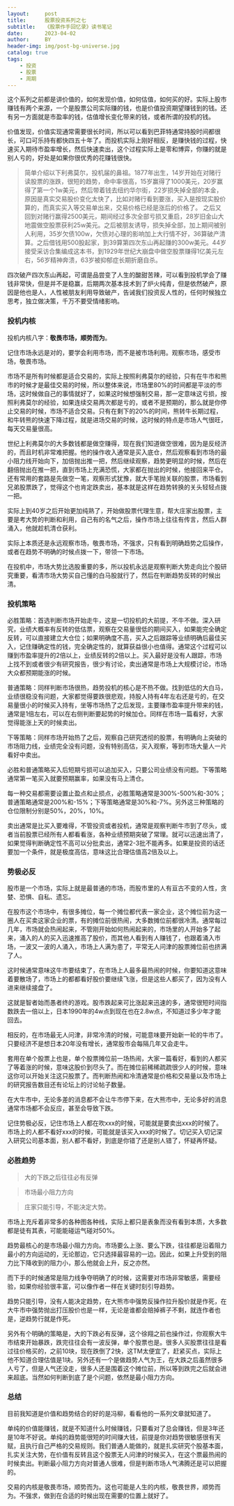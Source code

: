 ```yaml
---
layout:     post
title:      股票投资系列之七
subtitle:   《股票作手回忆录》读书笔记
date:       2023-04-02
author:     BY
header-img: img/post-bg-universe.jpg
catalog: true
tags:
    - 投资
    - 股票
    - 周期
---
```


这个系列之前都是讲价值的，如何发现价值，如何估值，如何买的好。实际上股市赚钱有两个来源，一个是股票公司实际赚的钱，也是价值投资期望赚钱到的钱。还有另一方面就是市盈率的钱，估值增长变化带来的钱，或者所谓的投机的钱。

价值发现，价值实现通常需要很长时间，所以可以看到巴菲特通常持股时间都很长，可口可乐持有都快四五十年了。而投机实际上刚好相反，是赚快钱的过程，快速买入期待市盈率增长，然后快速卖出，这个过程实际上是零和博弈，你赚的就是别人亏的，好处是如果你很优秀的花赚钱很快。

 > 简单介绍以下利弗莫尔，投机届的鼻祖。1877年出生，14岁开始在对赌行读股票的涨跌，很短的趋势，命中率很高，15岁赢得了1000美元，20岁赢得了第一个1w美元，然后带着钱去纽约华尔街，22岁损失掉全部的本金，原因是真实交易股价变化太快了，比如对赌行看到要涨，买入是按现实股价算的，而真实买入等交易单出来，交易价格已经是涨后的价格了。 之后又回到对赌行赢得2500美元，期间经过多次全部亏损又重启，28岁旧金山大地震做空股票获利25w美元。之后被朋友诱导，损失掉全部，加上期间被别人利用，35岁欠债100w，欠债对心理的影响加上大行情不好，36算破产清算。之后借钱用500股起家，到39算第四次东山再起赚的300w美元。44岁接受采访合集编成这本书，到1929年世纪大崩盘中做空股票赚得1亿美元左右，56岁精神奔溃，63岁被抑郁症长期折磨自杀。

四次破产四次东山再起，可谓是品尝变了人生的酸甜苦辣，可以看到投机学会了赚钱非常快，但是并不是稳赢，后期两次基本技术到了炉火纯青，但是依然破产，原因是他也是人，人性被朋友利用导致破产，告诫我们投资反人性的，任何时候独立思考，独立做决策，千万不要受情绪影响。

### 投机内核

投机内核八字：**敬畏市场，顺势而为**。

记住市场永远是对的，要学会利用市场，而不是被市场利用。观察市场，感受市场，敬畏市场。

市场不是所有时候都是适合交易的，实际上按照利弗莫尔的经验，只有在牛市和熊市的时候才是最佳交易的时候，所以整体来说，市场里80%的时间都是平淡的市场，这时候做自己的事情就好了，如果这时候想强制交易，那一定意味这亏损，按照利弗莫尔的经验，如果连续交易两次都是亏的，或者不是预期的，那么就是你停止交易的时候，市场不适合交易。只有在剩下的20%的时间，熊转牛长期过程，和牛转熊的快速下降过程，就是进场交易的时候，这时候的特点是市场人气很旺，每天交易量很高。

世纪上利弗莫尔的大多数钱都是做空赚得，现在我们知道做空很难，因为是反经济的，而且时机非常难把握。他的操作收入通常是买入底仓，然后观察看到市场的最小阻力线开始向下，加倍抛出推一把，然后继续观察，趋势更明显的时候，然后在翻倍抛出在推一把，直到市场上充满恐慌，大家都在抛出的时候，他接回来平仓。还有常用的套路是先做空一笔，观察形式犹豫，就大手笔抛关联的股票，市场看到兄弟股票跌了，觉得这个也肯定跌卖出，基本就是这样在趋势转换的关头轻轻点拨一把。

实际上到40岁之后开始更加纯熟了，开始做股票代理生意，帮大庄家出股票，主要是考大势的判断和利用，自己有的名气之后，操作市场上往往有传言，然后人群涌入，他就趁机清仓获利。

实际上本质还是永远观察市场，敬畏市场，不强求，只有看到明确趋势之后操作，或者在趋势不明确的时候点拨一下，带领一下市场。

在投机中，市场大势比选股重要的多，所以投机永远是观察判断大势走向比个股研究重要，看清市场大势买自己懂的白马股就行了，然后在判断趋势反转的时候出清。

### 投机策略

必胜策略：首选判断市场开始走牛，这是一切投机的大前提，不牛不做。深入研究，业绩大概率有反转的低估票，观察在交易量很低的期间买入，如果能完全确定反转，可以直接建立大仓位；如果明确度不高，买入之后跟踪等业绩明确后最佳买入，记住赚确定性的钱，完全确定性的，就算获益很小也值得。通常这个过程可以赚到市盈率提升的2倍以上，业绩反转的2倍以上。买入最好是没有人跟踪，市场上找不到或者很少有研究报告，很少有讨论，卖出通常是市场上大规模讨论，市场大众都预期能涨的时候。


普通策略：同样判断市场很热，趋势投机的核心是不热不做。找到低估的大白马，业绩很稳没有问题，大家都觉得要跌很悲观，持股人持有4年左右还是亏的，在交易量很小的时候买入持有，坐等市场热了之后发现，主要赚市盈率提升带来的钱，通常是1倍左右，可以在右侧判断要起势的时候加仓。同样在市场一篇看好，大家觉得能涨上天的时候卖出。


下等策略：同样市场开始热了之后，观察自己研究透彻的股票，有明确向上突破的市场阻力线，业绩完全没有问题，没有特别高估，买入观察，等到市场大量人一片看好中卖出。


必胜和普通策略买入后短期亏损可以追加买入，只要公司业绩没有问题。下等策略通常第一笔买入就要预期赢率，如果没有马上清仓。

每一种交易都需要设置止盈点和止损点，必胜策略通常是300%-500%和-30%；普通策略通常是200%和-15%；下等策略通常是30%和-7%。另外这三种策略的仓位限制分别是50%，20%，10%。

卖出通常是比买入要难得，不管投资或者投机，通常是观察判断牛市到了尽头，或者当前股票已经所有人都看看涨，各种业绩预期突破了常理。就可以迅速出清了，如果觉得判断确定性不高可以分批卖出，通常2-3批不能再多。如果是投资的话还要加一个条件，就是极度高估，意味这比合理估值高2倍及以上。

### 势极必反

股市是一个市场，实际上就是最普通的市场，而股市里的人有亘古不变的人性，贪婪、恐惧、自私、遗忘。

在股市这个市场中，有很多摊位，每一个摊位都代表一家企业，这个摊位前为这一圈人在买卖这家企业的票，有的摊位前很热闹，大多数摊位前都很冷清。通常每过几年，市场就会热闹起来，不管刚开始如何热闹起来的，市场里的人开始多了起来，涌入的人的买入迅速推高了股价，而其他人看到有人赚钱了，也跟着涌入市场，一波又一波的人涌入，市场上人满为患了，平常无人问津的股票摊位前也挤满了人。

这时候通常意味这牛市要结束了，在市场上人最多最热闹的时候，你要知道这意味着要散场了，市场上的都都看好股价要继续飞涨，但是这些人都买了，因为没有人进来继续接盘了。

这就是智者始而愚者终的游戏。股市跌起来可比涨起来迅速的多，通常很短时间指数跌去一倍以上，日本1990年的4w点到现在也在2.8w点，不知道过多少年才能回去。

相反的，在市场最无人问津，非常冷清的时候，可能意味要开始新一轮的牛市了。只要经济不是想日本20年没有增长，通常股市会每隔几年又会走牛。

套用在单个股票上也是，单个股票摊位前一场热闹，大家一篇看好，看到的人都买了等着涨的时候，意味这股价到尽头了。而在摊位前稀稀疏疏很少人的时候，意味这你可以开始关注这只股票了。而判断热闹和冷清通常是价格和交易量以及市场上的研究报告数目还有论坛上的讨论帖子数量。

在大牛市中，无论多差的消息都不会让牛市停下来，在大熊市中，无论多好的消息通常市场都不会反应，甚至会导致下跌。

记住势极必反，记住市场上人都在吹xxx的时候，可能就是要卖出xxx的时候了。市场上的人都不看好xxx的时候，可能就是该买入xxx的时候了。切记买入切记深入研究公司基本面，别人都不看好，到底是你错了还是别人错了，怀疑再怀疑。

### 必胜趋势

 > 大的下跌之后往往必有反弹

 > 市场最小阻力方向
 
 > 庄家只能引导，不能决定大势。

市场上充斥着非常多的各种图各种线，实际上都只是表象而没有看到本质，大多数都是徒有其表，可能能碰运气碰对50%。

趋势最核心的是市场最小阻力方向。市场要么上涨、要么下跌，往往都是沿着阻力最小的方向运动的，无论那边，它只选择最容易的一边。因此，如果上升受到的阻力比下降收到的阻力小，那么他就会上升，反之亦然。

而下手的时候通常是阻力线争夺明确了的时候，这需要对市场非常敏感，需要经验，如果你经验很丰富，可以像作者一样在关键时刻引导趋势。

趋势只能引导，没有人能决定趋势，在大熊市中强势反操作拉升股价就是作死，在大牛市中强势抛出打压股价也是一样，无论是谁都会赔掉裤子不剩，就连作者也是，逆趋势行就是作死。

另外有个明确的策略是，大的下跌必有反弹，这个徐翔之前也操作过，你观察大牛市结束开始暴跌，跌完往往会有一波反弹，单个股票也是。很多人买股票往往是看过往价格买的，之前10块，现在跌倒了2快，这TM太便宜了，赶紧买点，实际上他不知道合理估值是1块。另外还有一个是做趋势人气为王，在大跌之后虽然很多人亏了，但是人气还没走，很多人还是围着这个摊位前，所以等到跌完之后就会进来超底。当然如何判断到底了是个问题，依然是最小阻力方向。

### 总结

目前我知道是价值和趋势结合的好的是冯柳，看看他的一系列文章就知道了。

单纯的价值能赚钱，就是不知道什么时候赚钱，只要看对了总会赚钱，但是3年还是10年不好说。单纯的趋势能很短的时间赚大钱，前提是你对趋势很敏感很有天赋，且执行自己严格的交易规则。我们普通人能做的，就是扎实研究个股基本面，扎实关注大势，在价值有反转且这个股票无人问津的时候买入，在这个票最热闹的时候卖出。判断最小阻力方向对普通人很难，但是判断市场人气沸腾还是可以把握的。

交易的内核是敬畏市场，顺势而为。这也可能是人生的内核，敬畏世界，顺势而为。不强求，做到在合适的时候出现在需要的位置上就好了。
